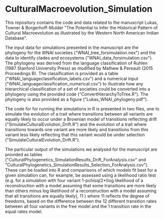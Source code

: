 # CulturalMacroevolution_Simulation

This repository contains the code and data related to the manuscript Lukas, Towner & Borgerhoff-Mulder "The Potential to Infer the Historical Pattern of Cultural Macroevolution as illustrated by the Western North American Indian Database".

The input data for simulations presented in the manuscript are the phylogeny for the WNAI societies ("WNAI_tree_forsimulation.nex") and the data to identify clades and ecosystems ("WNAI_data_forsimulation.csv"). The phylogeny was derived from the language classification of Ruhlen (1987 Stanford University Press) as modified by Mathew & Pereault (2015 Proceedings B). The classification is provided as a table ("WNAI_languageclassification_labels.csv") and a numerical input ("WNAI_languageclassification_numerical.csv") to illustrate how any hierarchical classification of a set of societies could be converted into a phylogeny using the provided code ("ConvertHierarchyToTree.R"). The phylogeny is also provided as a figure ("Lukas_WNAI_phylogeny.pdf").

The code for for running the simulations in R is presented in two files, one to simulate the evolution of a trait where transitions between all variants are equally likely to occur under a Brownian model of transitions reflecting drift ("SimulateCulturalEvolution_Drift.R") and the evolution of a trait where transitions towards one variant are more likely and transitions from this variant less likely reflecting that this variant would be under selection ("SimulateCulturalEvolution_Drift.R").

The particular output of the simulations we analysed for the manuscript are provided as tables ("CulturalPhylogenetics_SimulationResults_Drift_ForAnalysis.csv" and "CulturalPhylogenetics_SimulationResults_Selection_ForAnalysis.csv"). These can be loaded into R and comparisons of which models fit best for a given simulation can, for example, be assessed using a likelihood ratio test (e.g. for a simulation with four variant 1-pchisq(2*(log likelihood of a reconstruction with a model assuming that some transitions are more likely than others minus log likelihood of a reconstruction with a model assuming that all transitions are equally likely), 11 ) where 11 reflects the degree of freedoms, based on the difference between the 12 different transition rates between all four variants in the free model and the 1 transition rate in the equal rates model. 
